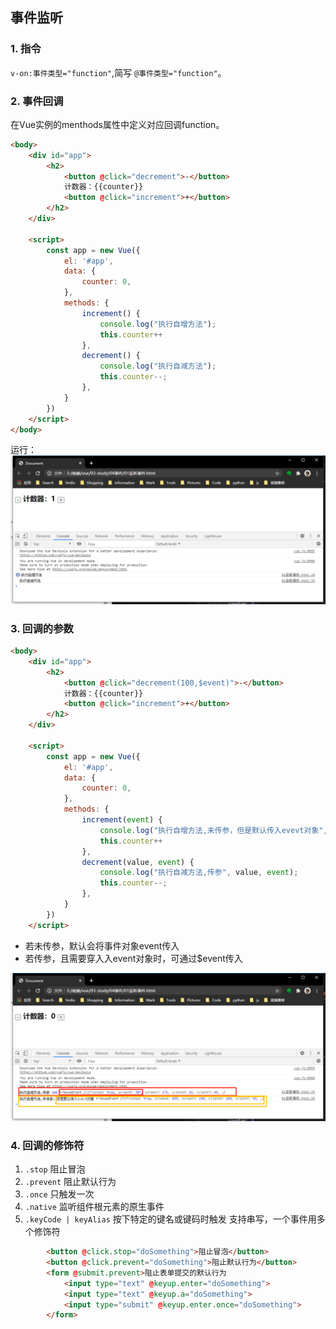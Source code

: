 ## 事件监听
### 1. 指令 
```v-on:事件类型="function"```,简写 ```@事件类型="function"```。

### 2. 事件回调
在Vue实例的menthods属性中定义对应回调function。
```html
<body>
	<div id="app">
		<h2>
			<button @click="decrement">-</button>
			计数器：{{counter}}
			<button @click="increment">+</button>
		</h2>
	</div>

	<script>
		const app = new Vue({
			el: '#app',
			data: {
				counter: 0,
			},
			methods: {
				increment() {
					console.log("执行自增方法");
					this.counter++
				},
				decrement() {
					console.log("执行自减方法");
					this.counter--;
				},
			}
		})
	</script>
</body>
```
运行：
![](../imgs/03事件监听/1.png)
<br />

### 3. 回调的参数
```html
<body>
	<div id="app">
		<h2>
			<button @click="decrement(100,$event)">-</button>
			计数器：{{counter}}
			<button @click="increment">+</button>
		</h2>
	</div>

	<script>
		const app = new Vue({
			el: '#app',
			data: {
				counter: 0,
			},
			methods: {
				increment(event) {
					console.log("执行自增方法,未传参，但是默认传入evevt对象", event);
					this.counter++
				},
				decrement(value, event) {
					console.log("执行自减方法,传参", value, event);
					this.counter--;
				},
			}
		})
	</script>
```
+ 若未传参，默认会将事件对象event传入
+ 若传参，且需要穿入入event对象时，可通过$event传入

![](../imgs/03事件监听/2.png)
<br />

### 4. 回调的修饰符
1. ```.stop``` 阻止冒泡
2. ```.prevent``` 阻止默认行为
3. ```.once``` 只触发一次
4. ```.native``` 监听组件根元素的原生事件
5. ```.keyCode | keyAlias``` 按下特定的键名或键码时触发
支持串写，一个事件用多个修饰符
```html
		<button @click.stop="doSomething">阻止冒泡</button>
		<button @click.prevent="doSomething">阻止默认行为</button>
		<form @submit.prevent>阻止表单提交的默认行为
			<input type="text" @keyup.enter="doSomething">
			<input type="text" @keyup.a="doSomething">
			<input type="submit" @keyup.enter.once="doSomething">
		</form>
```
<br />

